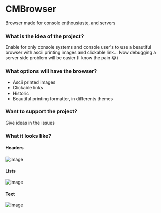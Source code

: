 # CMBrowser

Browser made for console enthousiaste, and servers

### What is the idea of the project?

Enable for only console systems and console user's to use a beautiful browser with ascii printing images and clickable link... Now debugging a server side problem will be easier (I know the pain 😂)

### What options will have the browser?

- Ascii printed images
- Clickable links
- Historic
- Beautiful printing formatter, in differents themes

### Want to support the project?

Give ideas in the issues

### What it looks like?

#### Headers

![image](https://user-images.githubusercontent.com/73474137/164555259-35f7498f-b2bf-45e7-887d-1a3fdbc39337.png)

#### Lists

![image](https://user-images.githubusercontent.com/73474137/164555304-e10fece4-a672-4258-96fc-48574b498285.png)

#### Text

![image](https://user-images.githubusercontent.com/73474137/164555674-35d7d68f-3f97-43f9-a24e-842bf045db4d.png)
